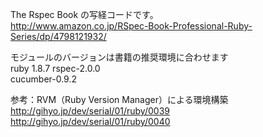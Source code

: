The Rspec Book の写経コードです。  
http://www.amazon.co.jp/RSpec-Book-Professional-Ruby-Series/dp/4798121932/

モジュールのバージョンは書籍の推奨環境に合わせます  
ruby 1.8.7 
rspec-2.0.0  
cucumber-0.9.2  

参考：RVM（Ruby Version Manager）による環境構築  
http://gihyo.jp/dev/serial/01/ruby/0039  
http://gihyo.jp/dev/serial/01/ruby/0040
